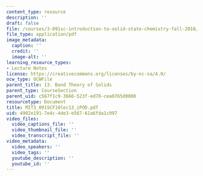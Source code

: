 ```yaml
---
content_type: resource
description: ''
draft: false
file: /courses/3-091sc-introduction-to-solid-state-chemistry-fall-2010/4902e1917e4c4de3e56761a6fda1c997_MIT3_091SCF10lec13_iPOD.pdf
file_type: application/pdf
image_metadata:
  caption: ''
  credit: ''
  image-alt: ''
learning_resource_types:
- Lecture Notes
license: https://creativecommons.org/licenses/by-nc-sa/4.0/
ocw_type: OCWFile
parent_title: 13. Band Theory of Solids
parent_type: CourseSection
parent_uid: c567f1c9-3666-523f-ed70-cea0765d0080
resourcetype: Document
title: MIT3_091SCF10lec13_iPOD.pdf
uid: 4902e191-7e4c-4de3-e567-61a6fda1c997
video_files:
  video_captions_file: ''
  video_thumbnail_file: ''
  video_transcript_file: ''
video_metadata:
  video_speakers: ''
  video_tags: ''
  youtube_description: ''
  youtube_id: ''
---
```

